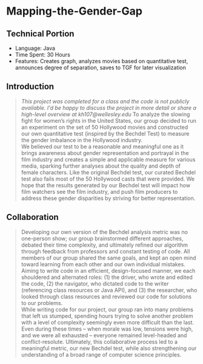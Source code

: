 # Mapping-the-Gender-Gap
## Technical Portion
* Language: Java
* Time Spent: 30 Hours
* Features: Creates graph, analyzes movies based on quantitative test, announces degree of separation, saves to TGF for later visualization
## Introduction
> _This project was completed for a class and the code is not publicly available. I'd be happy to discuss the project in more detail or share a high-level overview  at kh107@wellesley.edu_
>To analyze the slowing fight for women’s rights in the United States, our group decided to run an experiment on the set of 50 Hollywood movies and constructed our own quantitative test (inspired by the Bechdel Test) to measure the gender imbalance in the Hollywood industry.<br>
>We believed our test to be a reasonable and meaningful one as it brings awareness about gender representation and portrayal in the film industry and creates a simple and applicable measure for various media, sparking further analyses about the quality and depth of female characters. Like the original Bechdel test, our curated Bechdel test also fails most of the 50 Hollywood casts that were provided. We hope that the results generated by our Bechdel test will impact how film watchers see the film industry, and push film producers to address these gender disparities by striving for better representation.<br>
## Collaboration
>Developing our own version of the Bechdel analysis metric was no one-person show; our group brainstormed different approaches, debated their time complexity, and ultimately refined our algorithm through feedback from professors and constant testing of code. All members of our group shared the same goals, and kept an open mind toward learning from each other and our own individual mistakes. Aiming to write code in an efficient, design-focused manner, we each shouldered and alternated roles: (1) the driver, who wrote and edited the code, (2) the navigator, who dictated code to the writer (referencing class resources or Java API), and (3) the researcher, who looked through class resources and reviewed our code for solutions to our problems.<br>
>While writing code for our project, our group ran into many problems that left us stumped, spending hours trying to solve another problem with a level of complexity seemingly even more difficult than the last. Even during these times – when morale was low, tensions were high, and we were all exhausted – everyone remained level-headed and conflict-resolute. Ultimately, this collaborative process led to a meaningful metric, our new Bechdel test, while also strengthening our understanding of a broad range of computer science principles.

